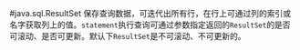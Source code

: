 #java.sql.ResultSet
保存查询数据，可迭代出所有行，在行上可通过列的索引或名字获取列上的值。`statement`执行查询可通过参数指定返回的`ResultSet`的是否可滚动、是否可更新。默认下`ResultSet`是不可滚动、不可更新的。

